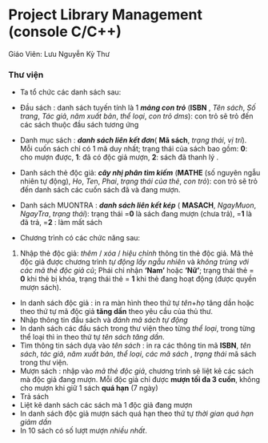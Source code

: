 # Project Library Management (console C/C++)

Giáo Viên: Lưu Nguyễn Kỳ Thư

### Thư viện
 
* Ta tổ chức các danh sách sau:  
 * Đầu sách : danh sách tuyến tính là 1 **_mảng con trỏ_** (**ISBN** , *Tên sách*, *Số trang*, *Tác giả*, *năm xuất bản*, *thể loại*, *con trỏ dms*): con trỏ sẽ trỏ đến các sách thuộc đầu sách tương ứng 
 * Danh mục sách : **_danh sách liên kết đơn_**( **Mã sách**,  *trạng thái*, *vị trí*). Mỗi cuốn sách chỉ có 1 mã duy nhất; trạng thái của sách bao gồm: **0**: cho mượn được, **1**: đã có độc giả mượn, **2**: sách đã thanh lý .  
 * Danh sách thẻ độc giả: **_cây nhị phân tìm kiếm_** (**MATHE** (số nguyên ngẫu nhiên tự động), *Ho*, *Te*n,  *Phai*, *trạng thái của thẻ*, *con trỏ*): con trỏ sẽ trỏ đến danh sách các cuốn sách đã và đang mượn. 
 * Danh sách MUONTRA : **_danh sách liên kết kép_** ( **MASACH**,  *NgayMuon*, *NgayTra*, *trạng thái*): trạng thái =**0** là sách đang mượn (chưa trả), =**1** là đã trả, =**2** : làm mất sách  
 
* Chương trình có các chức năng sau:  
 1. Nhập thẻ độc giả: *thêm* / *xóa* / *hiệu chỉnh* thông tin thẻ độc giả. Mã thẻ độc giả được chương trình *tự động lấy ngẫu nhiên* và *không trùng với các mã thẻ độc giả cũ*; Phái chỉ nhận **‘Nam’** hoặc **‘Nữ’**; trạng thái thẻ = **0** khi thẻ bị khóa, trạng thái thẻ = **1** khi thẻ  đang hoạt động (được quyền mượn sách).  
 * In danh sách độc giả : in ra màn hình theo thứ tự *tên*+*họ* tăng dần hoặc theo thứ tự mã độc giả **tăng dần** theo yêu cầu của thủ thư. 
 * Nhập thông tin đầu sách và *đánh mã sách tự động* 
 * In danh sách các đầu sách trong thư viện theo từng *thể loại*, trong từng thể loại thì in theo thứ tự *tên sách tăng dần*. 
 * Tìm thông tin sách dựa vào *tên sách* : in ra các thông tin mã **ISBN**, *tên sách*, *tác giả*, *năm xuất bản*, *thể loại*, *các mã sách* , *trạng thái* mã sách trong thư viện. 
 * Mượn sách : nhập vào *mã thẻ độc giả*, chương trình sẽ liệt kê các sách mà độc giả đang mượn. Mỗi độc giả chỉ được **mượn tối đa 3 cuốn**, không cho mượn khi giữ 1 sách **quá hạn** (7 ngày) 
 * Trả sách 
 * Liệt kê danh sách các sách mà 1 độc giả đang mượn 
 * In danh sách độc giả mượn sách quá hạn theo thứ tự *thời gian quá hạn giảm dần* 
 * In 10 sách có số lượt mượn *nhiều nhất*. 
 